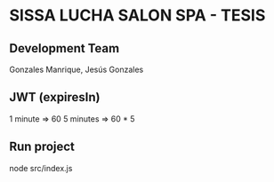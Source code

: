 # SISSA LUCHA SALON SPA - TESIS
## Development Team
Gonzales Manrique, Jesús Gonzales

## JWT (expiresIn)
1 minute => 60
5 minutes => 60 * 5

## Run project
node src/index.js